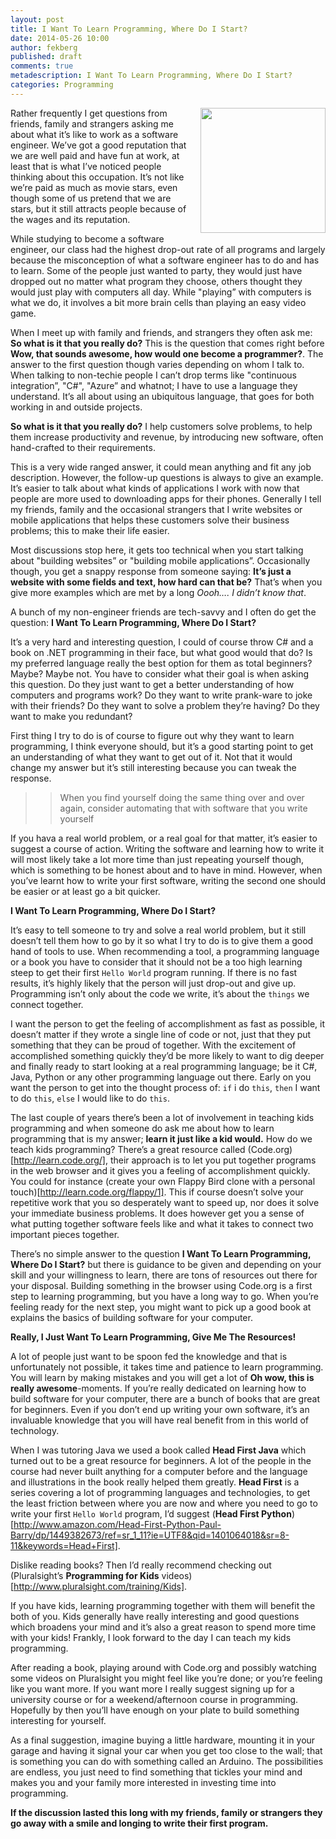 ```yaml
---
layout: post
title: I Want To Learn Programming, Where Do I Start?
date: 2014-05-26 10:00
author: fekberg
published: draft
comments: true
metadescription: I Want To Learn Programming, Where Do I Start?
categories: Programming
---
```

<img style="float: right; width: 200px; padding-left: 10px; padding-bottom: 10px;" src="http://cdn.filipekberg.se/fekberg-blog/i-want-to-learn-programming-where-do-i-start/ReadingCSharpSmorgasbord.jpeg" />Rather frequently I get questions from friends, family and strangers asking me about what it’s like to work as a software engineer. We’ve got a good reputation that we are well paid and have fun at work, at least that is what I’ve noticed people thinking about this occupation. It’s not like we’re paid as much as movie stars, even though some of us pretend that we are stars, but it still attracts people because of the wages and its reputation.

While studying to become a software engineer, our class had the highest drop-out rate of all programs and largely because the misconception of what a software engineer has to do and has to learn. Some of the people just wanted to party, they would just have dropped out no matter what program they choose, others thought they would just play with computers all day. While "playing” with computers is what we do, it involves a bit more brain cells than playing an easy video game.

When I meet up with family and friends, and strangers they often ask me: **So what is it that you really do?** This is the question that comes right before **Wow, that sounds awesome, how would one become a programmer?**. The answer to the first question though varies depending on whom I talk to. When talking to non-techie people I can’t drop terms like "continuous integration”, "C#", "Azure” and whatnot; I have to use a language they understand. It’s all about using an ubiquitous
language, that goes for both working in and outside projects.

**So what is it that you really do?** I help customers solve problems, to help them increase productivity and revenue, by introducing new software, often hand-crafted to their requirements.

This is a very wide ranged answer, it could mean anything and fit any job description. However, the follow-up questions is always to give an example. It’s easier to talk about what kinds of applications I work with now that people are more used to downloading apps for their phones. Generally I tell my friends, family and the occasional strangers that I write websites or mobile applications that helps these customers solve their business problems; this to make their life easier.

Most discussions stop here, it gets too technical when you start talking about "building websites” or "building mobile applications”. Occasionally though, you get a snappy response from someone saying: **It’s just a website with some fields and text, how hard can that be?** That’s when you give more examples which are met by a long *Oooh…. I didn’t know that*.

A bunch of my non-engineer friends are tech-savvy and I often do get the question: **I Want To Learn Programming, Where Do I Start?**

It’s a very hard and interesting question, I could of course throw C# and a book on .NET programming in their face, but what good would that do? Is my preferred language really the best option for them as total beginners? Maybe? Maybe not. You have to consider what their goal is when asking this question. Do they just want to get a better understanding of how computers and programs work? Do they want to write prank-ware to joke with their friends? Do they want to solve a problem they’re having? Do they want to make you redundant?

First thing I try to do is of course to figure out why they want to learn programming, I think everyone should, but it’s a good starting point to get an understanding of what they want to get out of it. Not that it would change my answer but it’s still interesting because you can tweak the response.

>> When you find yourself doing the same thing over and over again, consider automating that with software that you write yourself

If you hava a real world problem, or a real goal for that matter, it’s easier to suggest a course of action. Writing the software and learning how to write it will most likely take a lot more time than just repeating yourself though, which is something to be honest about and to have in mind. However, when you’ve learnt how to write your first software, writing the second one should be easier or at least go a bit quicker.

**I Want To Learn Programming, Where Do I Start?**

It’s easy to tell someone to try and solve a real world problem, but it still doesn’t tell them how to go by it so what I try to do is to give them a good hand of tools to use. When recommending a tool, a programming language or a book you have to consider that it should not be a too high learning steep to get their first `Hello World` program running. If there is no fast results, it’s highly likely that the person will just drop-out and give up. Programming isn’t only about the code we write, it’s about the `things` we connect together.

I want the person to get the feeling of accomplishment as fast as possible, it doesn’t matter if they wrote a single line of code or not, just that they put something that they can be proud of together. With the excitement of accomplished something quickly they’d be more likely to want to dig deeper and finally ready to start looking at a real programming language; be it C#, Java, Python or any other programming language out there. Early on you want the person to get into the thought process of: `if` i do `this`, `then` I want to do `this`, `else` I would like to do `this`.

The last couple of years there’s been a lot of involvement in teaching kids programming and when someone do ask me about how to learn programming that is my answer; **learn it just like a kid would.** How do we teach kids programming? There’s a great resource called (Code.org)[http://learn.code.org/], their approach is to let you put together programs in the web browser and it gives you a feeling of accomplishment quickly. You could for instance (create your own Flappy Bird clone with a personal touch)[http://learn.code.org/flappy/1]. This if course doesn’t solve your repetitive work that you so desperately want to speed up, nor does it solve your immediate business problems. It does however get you a sense of what putting together software feels like and what it takes to connect two important pieces together.

There’s no simple answer to the question **I Want To Learn Programming, Where Do I Start?** but there is guidance to be given and depending on your skill and your willingness to learn, there are tons of resources out there for your disposal. Building something in the browser using Code.org is a first step to learning programming, but you have a long way to go. When you’re feeling ready for the next step, you might want to pick up a good book at explains the basics of building software for your computer.

**Really, I Just Want To Learn Programming, Give Me The Resources!**

A lot of people just want to be spoon fed the knowledge and that is unfortunately not possible, it takes time and patience to learn programming. You will learn by making mistakes and you will get a lot of **Oh wow, this is really awesome**-moments. If you’re really dedicated on learning how to build software for your computer, there are a bunch of books that are great for beginners. Even if you don’t end up writing your own software, it’s an invaluable knowledge that you will have real benefit from in this world of technology.

When I was tutoring Java we used a book called **Head First Java** which turned out to be a great resource for beginners. A lot of the people in the course had never built anything for a computer before and the language and illustrations in the book really helped them greatly. **Head First** is a series covering a lot of programming languages and technologies, to get the least friction between where you are now and where you need to go to write your first `Hello World` program, I’d suggest (**Head First Python**)[http://www.amazon.com/Head-First-Python-Paul-Barry/dp/1449382673/ref=sr_1_11?ie=UTF8&qid=1401064018&sr=8-11&keywords=Head+First].

Dislike reading books? Then I’d really recommend checking out (Pluralsight’s **Programming for Kids** videos)[http://www.pluralsight.com/training/Kids].

If you have kids, learning programming together with them will benefit the both of you. Kids generally have really interesting and good questions which broadens your mind and it’s also a great reason to spend more time with your kids! Frankly, I look forward to the day I can teach my kids programming.

After reading a book, playing around with Code.org and possibly watching some videos on Pluralsight you might feel like you’re done; or you’re feeling like you want more. If you want more I really suggest signing up for a university course or for a weekend/afternoon course in programming. Hopefully by then you’ll have enough on your plate to build something interesting for yourself.

As a final suggestion, imagine buying a little hardware, mounting it in your garage and having it signal your car when you get too close to the wall; that is something you can do with something called an Arduino. The possibilities are endless, you just need to find something that tickles your mind and makes you and your family more interested in investing time into programming.

**If the discussion lasted this long with my friends, family or strangers they go away with a smile and longing to write their first program.**
